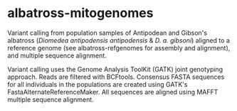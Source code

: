 # albatross-mitogenomes
Variant calling from population samples of Antipodean and Gibson's albatross (_Diomedea antipodensis antipodensis_ & _D. a. gibsoni_) aligned to a reference genome (see albatross-refgenomes for assembly and alignment),  and multiple sequence alignment.

Variant calling uses the Genome Analysis ToolKit (GATK) joint genotyping approach. 
Reads are filtered with BCFtools. 
Consensus FASTA sequences for all individuals in the populations are created using GATK's FastaAlternateReferenceMaker.
All sequences are aligned using MAFFT multiple sequence alignment. 
